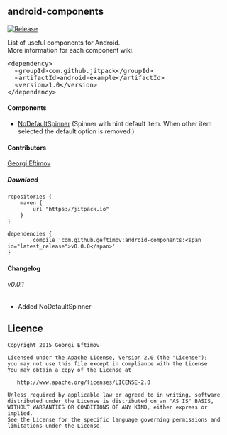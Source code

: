 ## android-components

[![Release](https://img.shields.io/github/release/geftimov/android-components.svg?label=JitPack)](https://jitpack.io/#geftimov/android-components/v0.0.1)

List of useful components for Android.<br/>
More information for each component wiki.

<!-- Put the Maven coordinates in your HTML: -->
 <pre class="prettyprint">&lt;dependency&gt;
  &lt;groupId&gt;com.github.jitpack&lt;/groupId&gt;
  &lt;artifactId&gt;android-example&lt;/artifactId&gt;
  &lt;version&gt;<span id="latest_release">1.0</span>&lt;/version&gt;
&lt;/dependency&gt;  </pre>
 
<!-- Add this script to update "latest_release" span to latest version -->
<script>
      var user = 'geftimov'; // Replace with your user/repo
      var repo = 'android-components'
      
      var xmlhttp = new XMLHttpRequest();
      xmlhttp.onreadystatechange = function() {
          if (xmlhttp.readyState == 4 && xmlhttp.status == 200) {
              var myArr = JSON.parse(xmlhttp.responseText);
              populateRelease(myArr);
          }
      }
      xmlhttp.open("GET", "https://api.github.com/repos/" user + "/" + repo + "/releases", true);
      xmlhttp.send();
      
      function populateRelease(arr) {
          var release = arr[0].tag_name;
          document.getElementById("latest_release").innerHTML = release;
      }
</script>

#### Components

 * [NoDefaultSpinner](https://github.com/geftimov/android-components/wiki/NoDefaultSpinner "NoDefaultSpinner") (Spinner with hint default item. When other item selected the default option is removed.)

#### Contributors

[Georgi Eftimov](https://github.com/geftimov "Georgi Eftimov")

##### Download

	repositories {
	    maven {
	        url "https://jitpack.io"
	    }
	}
	
	dependencies {
	        compile 'com.github.geftimov:android-components:<span id="latest_release">v0.0.0</span>'
	}


#### Changelog

###### v0.0.1

 * Added NoDefaultSpinner


## Licence

    Copyright 2015 Georgi Eftimov

    Licensed under the Apache License, Version 2.0 (the "License");
    you may not use this file except in compliance with the License.
    You may obtain a copy of the License at

       http://www.apache.org/licenses/LICENSE-2.0

    Unless required by applicable law or agreed to in writing, software
    distributed under the License is distributed on an "AS IS" BASIS,
    WITHOUT WARRANTIES OR CONDITIONS OF ANY KIND, either express or implied.
    See the License for the specific language governing permissions and
    limitations under the License.

